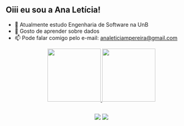 ## Oiii eu sou a Ana Letícia!

- 🌱 Atualmente estudo Engenharia de Software na UnB
- 💞️ Gosto de aprender sobre dados
- 📫 Pode falar comigo pelo e-mail: analeticiampereira@gmail.com

<div align="center">
  <a href="https://github.com/analeticiaa">
  <img height="140em" src="https://github-readme-stats.vercel.app/api?username=analeticiaa&show_icons=true&theme=dracula&include_all_commits=true&count_private=true"/>
  <img height="140em" src="https://github-readme-stats.vercel.app/api/top-langs/?username=analeticiaa&layout=compact&langs_count=7&theme=dracula"/>
</div>
  
  ##
 
<div align="center"> 
  <a href = "mailto:analeticiampereira@gmail.com"><img src="https://img.shields.io/badge/-Gmail-%23333?style=for-the-badge&logo=gmail&logoColor=white" target="_blank"></a>
  <a href="https://www.linkedin.com/in/analeticiaa" target="_blank"><img src="https://img.shields.io/badge/-LinkedIn-%230077B5?style=for-the-badge&logo=linkedin&logoColor=white" target="_blank"></a> 
  
</div>

<!---
analeticiaa/analeticiaa is a ✨ special ✨ repository because its `README.md` (this file) appears on your GitHub profile.
You can click the Preview link to take a look at your changes.
--->
